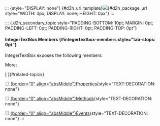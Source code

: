 ::: {style="DISPLAY: none"}
[](ms-xhelp:///?Id=d2h_url_template){#d2h_url_template}![](!package_url!){#d2h_package_url style="WIDTH: 0px; DISPLAY: none; HEIGHT: 0px"}
:::

::: {.d2h_secondary_topic style="PADDING-BOTTOM: 10pt; MARGIN: 0pt; PADDING-LEFT: 0pt; PADDING-RIGHT: 0pt; PADDING-TOP: 0pt"}
#### IntegerTextBox Members {#integertextbox-members style="tab-stops: 0pt"}

IntegerTextBox exposes the following members:

More:

[ ]{#related-topics}

[![](button.gif){border="0" align="absMiddle"}Properties](ms-xhelp:///?Id=a8720b79-8d4b-46b2-a67c-629aba3a5d20){style="TEXT-DECORATION: none"}

[![](button.gif){border="0" align="absMiddle"}Methods](ms-xhelp:///?Id=88898c0f-7c60-4013-ab9b-162f2fcdffb4){style="TEXT-DECORATION: none"}

[![](button.gif){border="0" align="absMiddle"}Events](ms-xhelp:///?Id=2c4c646c-6376-4489-b146-e357d2f34527){style="TEXT-DECORATION: none"}
:::

